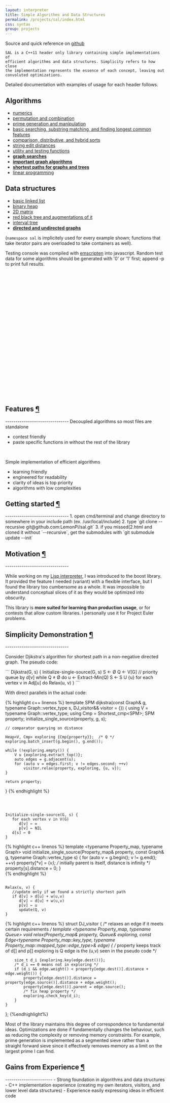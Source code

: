 ```yaml
---
layout: interpreter
title: Simple Algorithms and Data Structures
permalink: /projects/sal/index.html
css: syntax
group: projects
---
```

<div class="text-block">
<p>
	Source and quick reference on <a href="https://github.com/LemonPi/sal">github</a><br>

	SAL is a C++11 header only library containing simple implementations of
	efficient algorithms and data structures. Simplicity refers to how close 
	the implementation represents the essence of each concept, leaving out convoluted optimizations.
</p>

<p>
	Detailed documentation with examples of usage for each header follows.
</p>
</div>


<a name="#algo" class="anchor">Algorithms</a>
---
- [numerics](numeric/)
- [permutation and combination](perm/)
- [prime generation and manipulation](prime/)
- [basic searching, substring matching, and finding longest common features](search/)
- [comparison, distributive, and hybrid sorts](sort/)
- [string edit distances](string/)
- [utility and testing functions](utility/)
- [**graph searches**](graph_algo/)
- [**important graph algorithms**](graph_algo/)
- [**shortest paths for graphs and trees**](graph_algo/)
- [linear programming](linear/)

<a name="#data" class="anchor">Data structures</a>
---
- [basic linked list](list/)
- [binary heap](heap/)
- [2D matrix](matrix/)
- [red black tree and augmentations of it](tree/)
- [interval tree](interval/)
- [**directed and undirected graphs**](graph/)

<div class="text-block">
<p>
	(<code>namespace sal</code> is implicitely used for every example shown;
	functions that take iterator pairs are overloaded to take containers as well).
</p>
<p>
	Testing console was compiled with <a href="https://github.com/kripken/emscripten">emscripten</a> into
	javascript. Random test data for some algorithms should be generated with '0' or '1' first; append -p to print
	full results. 
</p>
</div>

<div id="console"></div>
<div><br><br><br><br><br><br><br><br><br><br><br><br><br><br><br><br><br><br><br><br><br><br><br></div> 


<h2 class="anchor">Features <a class="anchor-link" title="permalink to section" href="#features" name="features">&para;</a></h2>
-------------------------------
Decoupled algorithms so most files are standalone 

- contest friendly 
- paste specific functions in without the rest of the library

<br>

Simple implementation of efficient algorithms 

- learning friendly
- engineered for readability
- clarity of ideas is top priority
- algorithms with low complexities


<h2 class="anchor">Getting started <a class="anchor-link" title="permalink to section" href="#getting_started" name="getting_started">&para;</a></h2>
-------------------------------
1. open cmd/terminal and change directory to somewhere in your include path (ex. /usr/local/include)
2. type `git clone --recursive git@github.com:LemonPi/sal.git`
3. if you missed(2.html and cloned it without `--recursive`, get the submodules with `git submodule update --init`


<h2 class="anchor">Motivation <a class="anchor-link" title="permalink to section" href="#motivation" name="motivation">&para;</a></h2>
-------------------------------
<div class="text-block">
<p>
	While working on my <a href="../clisp">Lisp interpreter</a>, I was introduced to the boost
	library. It provided the feature I needed (variant) with a flexible interface,
	but I found the library too cumbersome as a whole. It was impossible to understand conceptual slices
	of it as they would be optimized into obscurity. 
</p>
<p>
	This library is <b>more suited for learning than production usage</b>, or for contests that
	allow custom libraries. I personally use it for Project Euler problems.
</p>
</div>

<h2 class="anchor">Simplicity Demonstration <a class="anchor-link" title="permalink to section" href="#simplicity" name="simplicity">&para;</a></h2>
-------------------------------
<div class="text-block">
<p>
	Consider Djikstra's algorithm for shortest path in a non-negative directed graph.
	The pseudo code:
</p>
</div>
```
Dijkstra(G, s)  {
   Initialize-single-source(G, s)
   S ← Ø
   Q ← V[G] // priority queue by d[v]
   while Q ≠ Ø do
      u ← Extract-Min(Q)
      S ← S U {u}
      for each vertex v in Adj[u] do
         Relax(u, v)
}
```

With direct parallels in the actual code:

{% highlight c++ linenos %}
template <typename Graph>
SPM<Graph> dijkstra(const Graph& g, typename Graph::vertex_type s, DJ_visitor&& visitor = {}) {
	using V = typename Graph::vertex_type;
	using Cmp = Shortest_cmp<SPM<Graph>>;
	SPM<Graph> property;
	initialize_single_source(property, g, s);

	// comparator querying on distance

	Heap<V, Cmp> exploring {Cmp{property}};	 /* Q */
	exploring.batch_insert(g.begin(), g.end());

	while (!exploring.empty()) {
		V u {exploring.extract_top()};
		auto edges = g.adjacent(u);
		for (auto v = edges.first; v != edges.second; ++v) 
			visitor.relax(property, exploring, {u, v});
	}

	return property;
}
{% endhighlight %}
</code>


<br>


<pre class="pseudo"><code>
Initialize-single-source(G, s) {
   for each vertex v in V(G)
      d[v] ← ∞
      p[v] ← NIL
   d[s] ← 0
}
</code></pre>

{% highlight c++ linenos %}
template <typename Property_map, typename Graph>
void initialize_single_source(Property_map& property, const Graph& g, typename Graph::vertex_type s) {
	for (auto v = g.begin(); v != g.end(); ++v) 
		property[*v] = {*v};	/* initially parent is itself, distance is infinity */
	property[s].distance = 0;
}	
{% endhighlight %}
</code>
<br>


<pre class="pseudo"><code>
Relax(u, v) {
   //update only if we found a strictly shortest path
   if d[v] > d[u] + w(u,v) 
      d[v] ← d[u] + w(u,v)
      p[v] ← u
      update(Q, v)
}
</code></pre>

{% highlight c++ linenos %}
struct DJ_visitor {
	/* relaxes an edge if it meets certain requirements */
	template <typename Property_map, typename Queue>
	void relax(Property_map& property, Queue& exploring, 
		const Edge<typename Property_map::key_type, typename Property_map::mapped_type::edge_type>& edge) {
		/*
		   property keeps track of d[] and p[]
		   exploring is Q
		   edge is the (u,v) seen in the pseudo code 
		*/

		size_t d_i {exploring.key(edge.dest())};
		/* d_i == 0 means not in exploring */
		if (d_i && edge.weight() < property[edge.dest()].distance + edge.weight()) {
			property[edge.dest()].distance = property[edge.source()].distance + edge.weight();
			property[edge.dest()].parent = edge.source();
			/* fix heap property */
			exploring.check_key(d_i);
		}		
	}
};
{%endhighlight%}
</code>
<br>
<div class="text-block">
<p>
	Most of the library maintains this degree of correspondence to fundamental ideas.
	Optimizations are done if fundamentally changes the behaviour, such as reducing
	the complexity or removing memory constraints. For example, prime generation is implemented
	as a segmented sieve rather than a straight forward sieve since it effectively removes
	memory as a limit on the largest prime I can find.
</p>
</div>

<h2 class="anchor">Gains from Experience <a class="anchor-link" title="permalink to section" href="#gains" name="gains">&para;</a></h2>
-----------------------
 - Strong foundation in algorithms and data structures
 - C++ implementation experience (creating my own iterators, visitors, and lower level data structures)
 - Experience easily expressing ideas in efficient code



<script src="//ajax.googleapis.com/ajax/libs/jquery/1.4.3/jquery.min.js" type="text/javascript"></script>
<script src="algotest.js" type="text/javascript"></script>
<script src="/res/jq-console/jqconsole.min.js" type="text/javascript"></script>
<script type="text/javascript">
function expr_terminate(input) {
	var paren_stack = new Array();
	for (var i = 0; i < input.length; ++i) {
		if (input.charAt(i) === '(') paren_stack.push('(');
		if (input.charAt(i) === ')' && paren_stack.length) paren_stack.pop();
	}
	if (paren_stack.length) return paren_stack.length;
	return false;
}


$(window).load(function () {
	$("#console").width("80%");
	var jqconsole = $("#console").jqconsole('SAL algorithm testing, generate random numbers first \n', '>> ');

	var startPrompt = function() {
		// start prompt with history enabled
		jqconsole.Prompt(true, 
		function(input) {
			jqconsole.Write(Module.algo_str("algotest "+input+' '), 'jqconsole-output');
			// restart prompt
			startPrompt();
		}, 
		function(input) {
			return false;
			// check if expression's terminated
		});
		Module.print = Module.printErr = function(a) {
			console.log(a);
			jqconsole.Write(a + '\n');
		};
	};
	startPrompt();
});

</script>